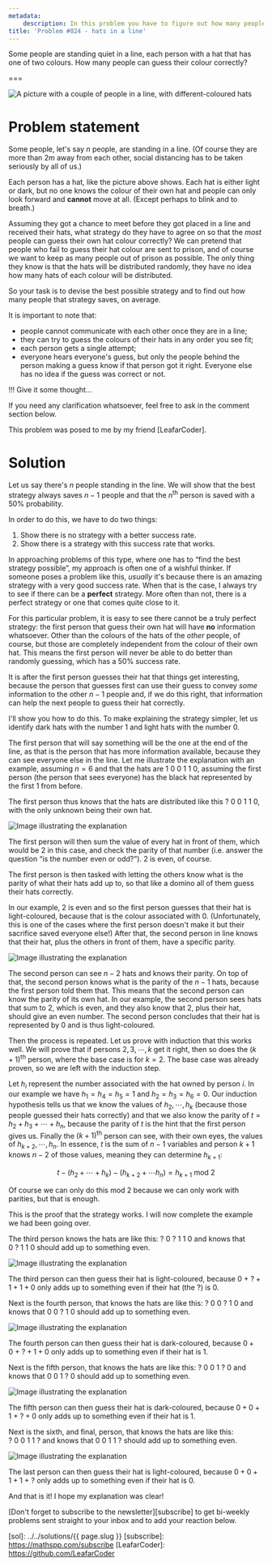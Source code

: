 ```yaml
---
metadata:
    description: In this problem you have to figure out how many people can guess the colour of their own hats.
title: 'Problem #024 - hats in a line'
---
```


Some people are standing quiet in a line, each person with a hat that has one of two
colours. How many people can guess their colour correctly?

===

![A picture with a couple of people in a line, with different-coloured hats](thumbnail.png)


# Problem statement

Some people, let's say $n$ people, are standing in a line.
(Of course they are
more than 2m away from each other, social distancing has to be taken seriously by
all of us.)

Each person has a hat, like the picture above shows.
Each hat is either light or dark, but no one knows the colour of their own hat
and people can only look forward and **cannot** move at all.
(Except perhaps to blink and to breath.)

Assuming they got a chance to meet before they got placed in a line and
received their hats, what strategy do they have to agree on so that
the *most* people can guess their own hat colour correctly?
We can pretend that people who fail to guess their hat colour are sent
to prison, and of course we want to keep as many people out of prison as possible.
The only thing they know is that the hats will be distributed randomly,
they have no idea how many hats of each colour will be distributed.

So your task is to devise the best possible strategy and to find out how many people
that strategy saves, on average.

It is important to note that:
 - people cannot communicate with each other once they are in a line;
 - they can try to guess the colours of their hats in any order you see fit;
 - each person gets a single attempt;
 - everyone hears everyone's guess, but only the people behind the person
making a guess know if that person got it right.
Everyone else has no idea if the guess was correct or not.

!!! Give it some thought...

If you need any clarification whatsoever, feel free to ask in the comment section below.

This problem was posed to me by my friend [LeafarCoder].


# Solution

Let us say there's $n$ people standing in the line.
We will show that the best strategy always saves $n - 1$ people and that the
$n^\text{th}$ person is saved with a $50\%$ probability.

In order to do this, we have to do two things:

 1. Show there is no strategy with a better success rate.
 2. Show there is a strategy with this success rate that works.

In approaching problems of this type, where one has to “find the best strategy
possible”, my approach is often one of a wishful thinker.
If someone poses a problem like this, *usually* it's because there is an amazing
strategy with a very good success rate.
When that is the case, I always try to see if there can be a **perfect**
strategy.
More often than not, there is a perfect strategy or one that comes quite close
to it.

For this particular problem, it is easy to see there cannot be a truly perfect
strategy: the first person that guess their own hat will have **no** information
whatsoever. Other than the colours of the hats of the *other* people, of course,
but those are completely independent from the colour of their own hat.
This means the first person
will never be able to do better than randomly guessing, which has a $50\%$
success rate.

It is after the first person guesses their hat that things get interesting,
because the person that guesses first can use their guess to convey *some*
information to the other $n - 1$ people and, if we do this right, that
information can help the next people to guess their hat correctly.

I'll show you how to do this.
To make explaining the strategy simpler, let us identify dark hats with the
number $1$ and light hats with the number $0$.

The first person that will say something will be the one at the end of the line,
as that is the person that has more information available, because they can see
everyone else in the line.
Let me illustrate the explanation with an example, assuming $n = 6$ and that the
hats are $1~0~0~1~1~0$, assuming the first person (the person that sees
everyone) has the black hat represented by the first $1$ from before.

The first person thus knows that the hats are distributed like this
$?~0~0~1~1~0$, with the only unknown being their own hat.

![Image illustrating the explanation](_explanation_01.png)

The first person will then sum the value of every hat in front of them, which
would be $2$ in this case, and check the parity of that number (i.e. answer the
question “is the number even or odd?”). $2$ is even, of course.

The first person is then tasked with letting the others know what is the parity
of what their hats add up to, so that like a domino all of them guess their hats
correctly.

In our example, $2$ is even and so the first person guesses that their hat is
light-coloured, because that is the colour associated with $0$.
(Unfortunately, this is one of the cases where the first person doesn't make it
but their sacrifice saved everyone else!)
After that, the second person in line knows that their hat, plus the others in
front of them, have a specific parity.

![Image illustrating the explanation](_explanation_02.png)

The second person can see $n - 2$ hats and knows their parity.
On top of that, the second person knows what is the parity of the $n - 1$ hats,
because the first person told them that.
This means that the second person can know the parity of its own hat.
In our example, the second person sees hats that sum to $2$, which is even, and
they also know that $2$, plus their hat, should give an even number.
The second person concludes that their hat is represented by $0$ and is thus
light-coloured.

Then the process is repeated.
Let us prove with induction that this works well.
We will prove that if persons $2, 3, \cdots, k$ get it right, then so does the
$(k + 1)^\text{th}$ person, where the base case is for $k = 2$.
The base case was already proven, so we are left with the induction step.

Let $h_i$ represent the number associated with the hat owned by person $i$.
In our example we have $h_1 = h_4 = h_5 = 1$ and $h_2 = h_3 = h_6 = 0$.
Our induction hypothesis tells us that we know the values of $h_2, \cdots, h_k$
(because those people guessed their hats correctly)
and that we also know the parity of $t = h_2 + h_3 + \cdots + h_n$, because the
parity of $t$ is the hint that the first person gives us.
Finally the $(k + 1)^\text{th}$ person can see, with their own eyes, the values
of $h_{k+2}, \cdots, h_n$.
In essence, $t$ is the sum of $n - 1$ variables and person $k + 1$ knows $n - 2$
of those values, meaning they can determine $h_{k+1}$:

$$
t - \left(h_2 + \cdots + h_k \right) - \left(h_{k+2} + \cdots h_n \right) =
h_{k+1} \text{ mod } 2
$$

Of course we can only do this $\text{mod } 2$ because we can only work with
parities, but that is enough.

This is the proof that the strategy works.
I will now complete the example we had been going over.

The third person knows the hats are like this: $?~0~?~1~1~0$ and knows that
$0~?~1~1~0$ should add up to something even.

![Image illustrating the explanation](_explanation_03.webp)

The third person can then guess their hat is light-coloured, because
$0~+~? + 1 + 1 + 0$ only adds up to something even if their hat (the $?$) is
$0$.

Next is the fourth person, that knows the hats are like this: $?~0~0~?~1~0$ and
knows that $0~0~?~1~0$ should add up to something even.

![Image illustrating the explanation](_explanation_04.png)

The fourth person can then guess their hat is dark-coloured, because
$0 + 0~+~? + 1 + 0$ only adds up to something even if their hat is $1$.

Next is the fifth person, that knows the hats are like this: $?~0~0~1~?~0$ and
knows that $0~0~1~?~0$ should add up to something even.

![Image illustrating the explanation](_explanation_05.png)

The fifth person can then guess their hat is dark-coloured, because
$0 + 0 + 1~+~? + 0$ only adds up to something even if their hat is $1$.

Next is the sixth, and final, person, that knows the hats are like this:
$?~0~0~1~1~?$ and knows that $0~0~1~1~?$ should add up to something even.

![Image illustrating the explanation](_explanation_06.png)

The last person can then guess their hat is light-coloured, because
$0 + 0 + 1 + 1~+~?$ only adds up to something even if their hat is $0$.

And that is it!
I hope my explanation was clear!


[Don't forget to subscribe to the newsletter][subscribe] to get bi-weekly
problems sent straight to your inbox and to add your reaction below.

[sol]: ../../solutions/{{ page.slug }}
[subscribe]: https://mathspp.com/subscribe
[LeafarCoder]: https://github.com/LeafarCoder
